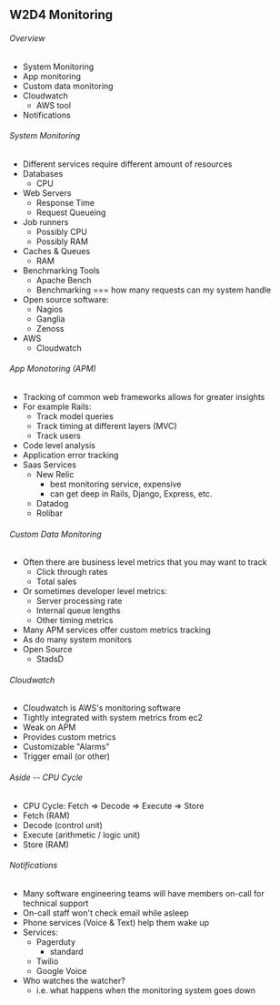 ## W2D4 Monitoring

###### Overview
* System Monitoring
* App monitoring
* Custom data monitoring
* Cloudwatch
  * AWS tool
* Notifications

###### System Monitoring
* Different services require different amount of resources
* Databases
  * CPU
* Web Servers
  * Response Time
  * Request Queueing
* Job runners
  * Possibly CPU
  * Possibly RAM
* Caches & Queues
  * RAM
* Benchmarking Tools
  * Apache Bench
  * Benchmarking === how many requests can my system handle
* Open source software:
  * Nagios
  * Ganglia
  * Zenoss
* AWS
  * Cloudwatch

###### App Monotoring (APM)
* Tracking of common web frameworks allows for greater insights
* For example Rails:
  * Track model queries
  * Track timing at different layers (MVC)
  * Track users
* Code level analysis
* Application error tracking
* Saas Services
  * New Relic
    * best monitoring service, expensive
    * can get deep in Rails, Django, Express, etc.
  * Datadog
  * Rolibar

###### Custom Data Monitoring
* Often there are business level metrics that you may want to track
  * Click through rates
  * Total sales
* Or sometimes developer level metrics:
  * Server processing rate
  * Internal queue lengths
  * Other timing metrics
* Many APM services offer custom metrics tracking
* As do many system monitors
* Open Source
  * StadsD

###### Cloudwatch
* Cloudwatch is AWS's monitoring software
* Tightly integrated with system metrics from ec2
* Weak on APM
* Provides custom metrics
* Customizable "Alarms"
* Trigger email (or other)

###### Aside -- CPU Cycle
* CPU Cycle: Fetch => Decode => Execute => Store
* Fetch (RAM)
* Decode (control unit)
* Execute (arithmetic / logic unit)
* Store (RAM)

###### Notifications
* Many software engineering teams will have members on-call for technical support
* On-call staff won't check email while asleep
* Phone services (Voice & Text) help them wake up
* Services:
  * Pagerduty
    * standard
  * Twilio
  * Google Voice
* Who watches the watcher?
  * i.e. what happens when the monitoring system goes down